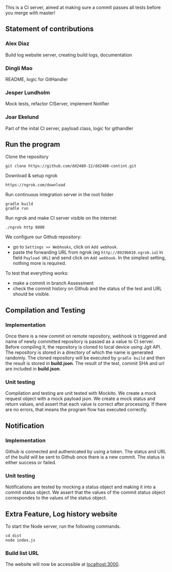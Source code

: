 This is a CI server, aimed at making sure a commit passes all tests before you merge with master!


## Statement of contributions

### Alex Diaz

Build log website server, creating build logs, documentation

### Dingli Mao

README, logic for GitHandler

### Jesper Lundholm

Mock tests, refactor CIServer, implement Notifier

### Joar Ekelund

Part of the inital CI server, payload class, logic for githandler


## Run the program

Clone the repository

```
git clone https://github.com/dd2480-12/dd2480-contint.git 
```
Download & setup ngrok
```
https://ngrok.com/download
```
Run continuous integration server in the root folder
```
gradle build
gradle run
```
Run ngrok and make CI server visible on the internet 
 
```
./ngrok http 8080
```

We configure our Github repository:

-   go to  `Settings >> Webhooks`, click on  `Add webhook`.
-   paste the forwarding URL from ngrok (eg  `http://8929b010.ngrok.io`) in field  `Payload URL`) and send click on  `Add webhook`. In the simplest setting, nothing more is required.

To test that everything works:
- make a commit in branch Assessment
- check the commit history on Github and the status of the test and URL should be visible.

## Compilation and Testing
### Implementation
Once there is a new commit on remote repository, webhook is triggered and name of newly committed repository is passed as a value to CI server. Before compiling it, the repository is cloned to local device using Jgit API. The repository is stored in a directory of which the name is generated randomly.  The cloned repository will be executed by ``` gradle build ``` and then the result is stored in **build.json**. The result of the test, commit SHA and url are included in **build.json**.

### Unit testing

Compilation and testing are unit tested with Mockito. We create a mock request object with a mock payload json. We create a mock status and return values, and assert that each value is correct after processing. If there are no errors, that means the program flow has executed correctly.

## Notification
### Implementation

Github is connected and authenicated by using a token. The status and URL of the build will be sent to Github once there is a new commit. The status is either success or failed. 

### Unit testing

Notifications are tested by mocking a status object and making it into a commit status object. We assert that the values of the commit status object correspondes to the values of the status object.

## Extra Feature, Log history website

To start the Node server, run the following commands.

```
cd dist
node index.js
```

### Build list URL
The website will now be accessible at [localhost:3000](localhost:3000).

